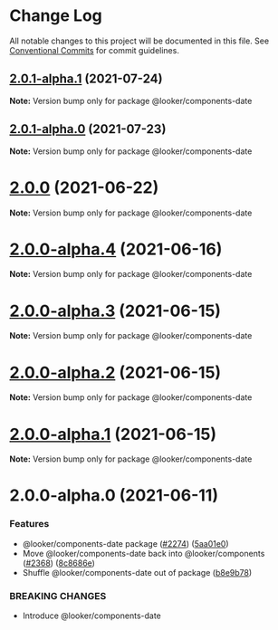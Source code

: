 # Change Log

All notable changes to this project will be documented in this file.
See [Conventional Commits](https://conventionalcommits.org) for commit guidelines.

## [2.0.1-alpha.1](https://github.com/looker-open-source/components-date/compare/@looker/components-date@2.0.0...@looker/components-date@2.0.1-alpha.1) (2021-07-24)

**Note:** Version bump only for package @looker/components-date





## [2.0.1-alpha.0](https://github.com/looker-open-source/components-date/compare/@looker/components-date@2.0.0...@looker/components-date@2.0.1-alpha.0) (2021-07-23)

**Note:** Version bump only for package @looker/components-date





# [2.0.0](https://github.com/looker-open-source/components-date/compare/@looker/components-date@2.0.0-alpha.4...@looker/components-date@2.0.0) (2021-06-22)

**Note:** Version bump only for package @looker/components-date





# [2.0.0-alpha.4](https://github.com/looker-open-source/components-date/compare/@looker/components-date@2.0.0-alpha.3...@looker/components-date@2.0.0-alpha.4) (2021-06-16)

**Note:** Version bump only for package @looker/components-date





# [2.0.0-alpha.3](https://github.com/looker-open-source/components-date/compare/@looker/components-date@2.0.0-alpha.2...@looker/components-date@2.0.0-alpha.3) (2021-06-15)

**Note:** Version bump only for package @looker/components-date





# [2.0.0-alpha.2](https://github.com/looker-open-source/components-date/compare/@looker/components-date@2.0.0-alpha.1...@looker/components-date@2.0.0-alpha.2) (2021-06-15)

**Note:** Version bump only for package @looker/components-date





# [2.0.0-alpha.1](https://github.com/looker-open-source/components-date/compare/@looker/components-date@2.0.0-alpha.0...@looker/components-date@2.0.0-alpha.1) (2021-06-15)

**Note:** Version bump only for package @looker/components-date





# 2.0.0-alpha.0 (2021-06-11)


### Features

* @looker/components-date package ([#2274](https://github.com/looker-open-source/components-date/issues/2274)) ([5aa01e0](https://github.com/looker-open-source/components-date/commit/5aa01e0b996647a60d251fc5cd00ba7af185356c))
* Move @looker/components-date back into @looker/components ([#2368](https://github.com/looker-open-source/components-date/issues/2368)) ([8c8686e](https://github.com/looker-open-source/components-date/commit/8c8686eb2d650ab64fabc0dd4e4f827ec1135694))
* Shuffle @looker/components-date out of package ([b8e9b78](https://github.com/looker-open-source/components-date/commit/b8e9b78af761e639ae670171aa796b82adcc1b1f))


### BREAKING CHANGES

* Introduce @looker/components-date
